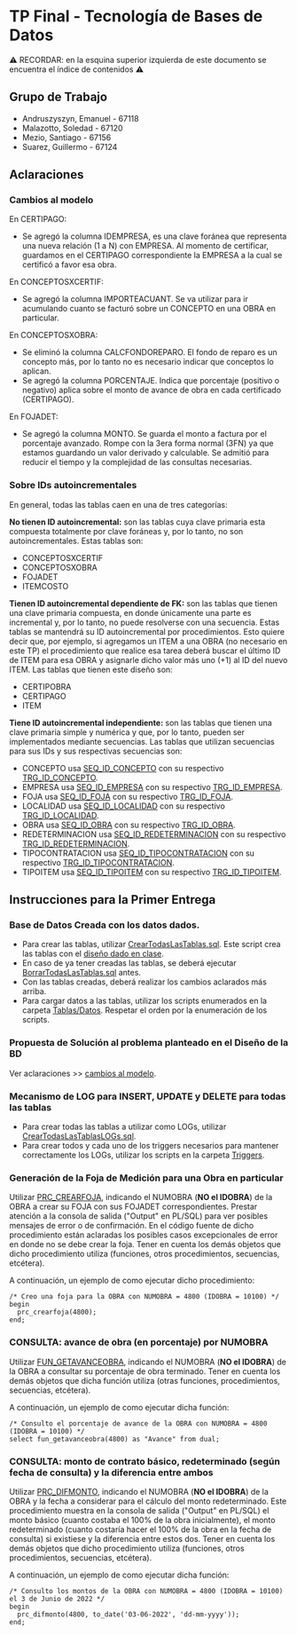 # TP Final - Tecnología de Bases de Datos

⚠ RECORDAR: en la esquina superior izquierda de este documento se encuentra el índice de contenidos ⚠

## Grupo de Trabajo
- Andruszyszyn, Emanuel - 67118
- Malazotto, Soledad - 67120
- Mezio, Santiago - 67156
- Suarez, Guillermo - 67124
## Aclaraciones
### Cambios al modelo
En CERTIPAGO:
- Se agregó la columna IDEMPRESA, es una clave foránea que representa una nueva relación (1 a N) con EMPRESA. Al momento de certificar, guardamos en el CERTIPAGO correspondiente la EMPRESA a la cual se certificó a favor esa obra.

En CONCEPTOSXCERTIF:
- Se agregó la columna IMPORTEACUANT. Se va utilizar para ir acumulando cuanto se facturó sobre un CONCEPTO en una OBRA en particular.

En CONCEPTOSXOBRA:
- Se eliminó la columna CALCFONDOREPARO. El fondo de reparo es un concepto más, por lo tanto no es necesario indicar que conceptos lo aplican.
- Se agregó la columna PORCENTAJE. Indica que porcentaje (positivo o negativo) aplica sobre el monto de avance de obra en cada certificado (CERTIPAGO).

En FOJADET:
- Se agregó la columna MONTO. Se guarda el monto a factura por el porcentaje avanzado. Rompe con la 3era forma normal (3FN) ya que estamos guardando un valor derivado y calculable. Se admitió para reducir el tiempo y la complejidad de las consultas necesarias.

### Sobre IDs autoincrementales
En general, todas las tablas caen en una de tres categorías:

**No tienen ID autoincremental:** son las tablas cuya clave primaria esta compuesta totalmente por clave foráneas y, por lo tanto, no son autoincrementales. Estas tablas son:
- CONCEPTOSXCERTIF
- CONCEPTOSXOBRA
- FOJADET
- ITEMCOSTO 

**Tienen ID autoincremental dependiente de FK:** son las tablas que tienen una clave primaria compuesta, en donde únicamente una parte es incremental y, por lo tanto, no puede resolverse con una secuencia. Estas tablas se mantendrá su ID autoincremental por procedimientos. Esto quiere decir que, por ejemplo, si agregamos un ITEM a una OBRA (no necesario en este TP) el procedimiento que realice esa tarea deberá buscar el último ID de ITEM para esa OBRA y asignarle dicho valor más uno (+1) al ID del nuevo ITEM. Las tablas que tienen este diseño son:
- CERTIPOBRA
- CERTIPAGO
- ITEM

**Tiene ID autoincremental independiente:** son las tablas que tienen una clave primaria simple y numérica y que, por lo tanto, pueden ser implementados mediante secuencias. Las tablas que utilizan secuencias para sus IDs y sus respectivas secuencias son:
- CONCEPTO usa [SEQ_ID_CONCEPTO](https://github.com/guillermo-suarez/TP_Tecnologias_Bases_de_Datos/blob/main/Secuencias/SEQ_ID_CONCEPTO) con su respectivo [TRG_ID_CONCEPTO](https://github.com/guillermo-suarez/TP_Tecnologias_Bases_de_Datos/blob/main/Triggers/TRG_ID_CONCEPTO).
- EMPRESA usa [SEQ_ID_EMPRESA](https://github.com/guillermo-suarez/TP_Tecnologias_Bases_de_Datos/blob/main/Secuencias/SEQ_ID_EMPRESA) con su respectivo [TRG_ID_EMPRESA](https://github.com/guillermo-suarez/TP_Tecnologias_Bases_de_Datos/blob/main/Triggers/TRG_ID_EMPRESA).
- FOJA usa [SEQ_ID_FOJA](https://github.com/guillermo-suarez/TP_Tecnologias_Bases_de_Datos/blob/main/Secuencias/SEQ_ID_FOJA.sql) con su respectivo [TRG_ID_FOJA](https://github.com/guillermo-suarez/TP_Tecnologias_Bases_de_Datos/blob/main/Triggers/TRG_ID_FOJA.sql).
- LOCALIDAD usa [SEQ_ID_LOCALIDAD](https://github.com/guillermo-suarez/TP_Tecnologias_Bases_de_Datos/blob/main/Secuencias/SEQ_ID_LOCALIDAD.sql) con su respectivo [TRG_ID_LOCALIDAD](https://github.com/guillermo-suarez/TP_Tecnologias_Bases_de_Datos/blob/main/Triggers/TRG_ID_LOCALIDAD.sql).
- OBRA usa [SEQ_ID_OBRA](https://github.com/guillermo-suarez/TP_Tecnologias_Bases_de_Datos/blob/main/Secuencias/SEQ_ID_OBRA) con su respectivo [TRG_ID_OBRA](https://github.com/guillermo-suarez/TP_Tecnologias_Bases_de_Datos/blob/main/Triggers/TRG_ID_OBRA).
- REDETERMINACION usa [SEQ_ID_REDETERMINACION](https://github.com/guillermo-suarez/TP_Tecnologias_Bases_de_Datos/blob/main/Secuencias/SEQ_ID_REDETERMINACION.sql) con su respectivo [TRG_ID_REDETERMINACION](https://github.com/guillermo-suarez/TP_Tecnologias_Bases_de_Datos/blob/main/Triggers/TRG_ID_REDETERMINACION.sql).
- TIPOCONTRATACION usa [SEQ_ID_TIPOCONTRATACION](https://github.com/guillermo-suarez/TP_Tecnologias_Bases_de_Datos/blob/main/Secuencias/SEQ_ID_TIPOCONTRATACION.sql) con su respectivo [TRG_ID_TIPOCONTRATACION](https://github.com/guillermo-suarez/TP_Tecnologias_Bases_de_Datos/blob/main/Triggers/TRG_ID_TIPOCONTRATACION.sql).
- TIPOITEM usa [SEQ_ID_TIPOITEM](https://github.com/guillermo-suarez/TP_Tecnologias_Bases_de_Datos/blob/main/Secuencias/SEQ_ID_TIPOITEM.sql) con su respectivo [TRG_ID_TIPOITEM](https://github.com/guillermo-suarez/TP_Tecnologias_Bases_de_Datos/blob/main/Triggers/TRG_ID_TIPOITEM.sql).

## Instrucciones para la Primer Entrega
### Base de Datos Creada con los datos dados.
- Para crear las tablas, utilizar [CrearTodasLasTablas.sql](https://github.com/guillermo-suarez/TP_Tecnologias_Bases_de_Datos/blob/main/Tablas/Datos/CrearTodasLasTablas.sql). Este script crea las tablas con el [diseño dado en clase](https://campusvirtual.ugd.edu.ar/moodle/mod/resource/view.php?id=101225).
- En caso de ya tener creadas las tablas, se deberá ejecutar [BorrarTodasLasTablas.sql](https://github.com/guillermo-suarez/TP_Tecnologias_Bases_de_Datos/blob/main/Tablas/Datos/BorrarTodasLasTablas.sql) antes.
- Con las tablas creadas, deberá realizar los cambios aclarados más arriba.
- Para cargar datos a las tablas, utilizar los scripts enumerados en la carpeta [Tablas/Datos](https://github.com/guillermo-suarez/TP_Tecnologias_Bases_de_Datos/tree/main/Tablas/Datos). Respetar el orden por la enumeración de los scripts.

### Propuesta de Solución al problema planteado en el Diseño de la BD
Ver aclaraciones >> [cambios al modelo](https://github.com/guillermo-suarez/TP_Tecnologias_Bases_de_Datos#cambios-al-modelo).

### Mecanismo de LOG para INSERT, UPDATE y DELETE para todas las tablas
- Para crear todas las tablas a utilizar como LOGs, utilizar [CrearTodasLasTablasLOGs.sql](https://github.com/guillermo-suarez/TP_Tecnologias_Bases_de_Datos/blob/main/Tablas/LOGs/CrearTodasLasTablasLOGs.sql).
- Para crear todos y cada uno de los triggers necesarios para mantener correctamente los LOGs, utilizar los scripts en la carpeta [Triggers](https://github.com/guillermo-suarez/TP_Tecnologias_Bases_de_Datos/tree/main/Triggers).

### Generación de la Foja de Medición para una Obra en particular
Utilizar [PRC_CREARFOJA](https://github.com/guillermo-suarez/TP_Tecnologias_Bases_de_Datos/blob/main/Procedimientos/PRC_CREARFOJA.prc), indicando el NUMOBRA (**NO el IDOBRA**) de la OBRA a crear su FOJA con sus FOJADET correspondientes. Prestar atención a la consola de salida ("Output" en PL/SQL) para ver posibles mensajes de error o de confirmación. En el código fuente de dicho procedimiento están aclaradas los posibles casos excepcionales de error en donde no se debe crear la foja. Tener en cuenta los demás objetos que dicho procedimiento utiliza (funciones, otros procedimientos, secuencias, etcétera).

A continuación, un ejemplo de como ejecutar dicho procedimiento:

```
/* Creo una foja para la OBRA con NUMOBRA = 4800 (IDOBRA = 10100) */
begin
  prc_crearfoja(4800);
end;
```

### CONSULTA: avance de obra (en porcentaje) por NUMOBRA
Utilizar [FUN_GETAVANCEOBRA](https://github.com/guillermo-suarez/TP_Tecnologias_Bases_de_Datos/blob/main/Funciones/FUN_GETAVANCEOBRA.fnc), indicando el NUMOBRA (**NO el IDOBRA**) de la OBRA a consultar su porcentaje de obra terminado. Tener en cuenta los demás objetos que dicha función utiliza (otras funciones, procedimientos, secuencias, etcétera).

A continuación, un ejemplo de como ejecutar dicha función:

```
/* Consulto el porcentaje de avance de la OBRA con NUMOBRA = 4800 (IDOBRA = 10100) */
select fun_getavanceobra(4800) as "Avance" from dual;
```

### CONSULTA: monto de contrato básico, redeterminado (según fecha de consulta) y la diferencia entre ambos
Utilizar [PRC_DIFMONTO](https://github.com/guillermo-suarez/TP_Tecnologias_Bases_de_Datos/blob/main/Procedimientos/PRC_DIFMONTO), indicando el NUMOBRA (**NO el IDOBRA**) de la OBRA y la fecha a considerar para el cálculo del monto redeterminado. Este procedimiento muestra en la consola de salida ("Output" en PL/SQL) el monto básico (cuanto costaba el 100% de la obra inicialmente), el monto redeterminado (cuanto costaría hacer el 100% de la obra en la fecha de consulta) si existiese y la diferencia entre estos dos. Tener en cuenta los demás objetos que dicho procedimiento utiliza (funciones, otros procedimientos, secuencias, etcétera).

A continuación, un ejemplo de como ejecutar dicha función:

```
/* Consulto los montos de la OBRA con NUMOBRA = 4800 (IDOBRA = 10100) el 3 de Junio de 2022 */
begin
  prc_difmonto(4800, to_date('03-06-2022', 'dd-mm-yyyy'));
end;
```
